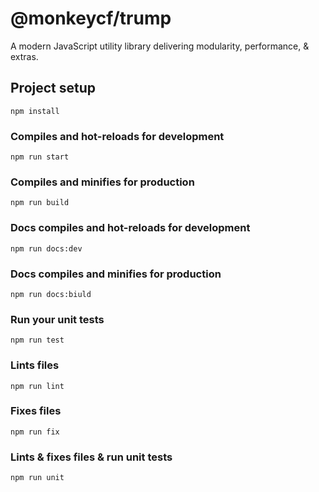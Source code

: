 # @monkeycf/trump

A modern JavaScript utility library delivering modularity, performance, &amp; extras.

## Project setup
```
npm install
```

### Compiles and hot-reloads for development

```
npm run start
```

### Compiles and minifies for production

```
npm run build
```

### Docs compiles and hot-reloads for development

```
npm run docs:dev
```

### Docs compiles and minifies for production

```
npm run docs:biuld
```

### Run your unit tests

```
npm run test
```

### Lints files

```
npm run lint
```

### Fixes files

```
npm run fix
```

### Lints & fixes files & run unit tests

```
npm run unit
```

